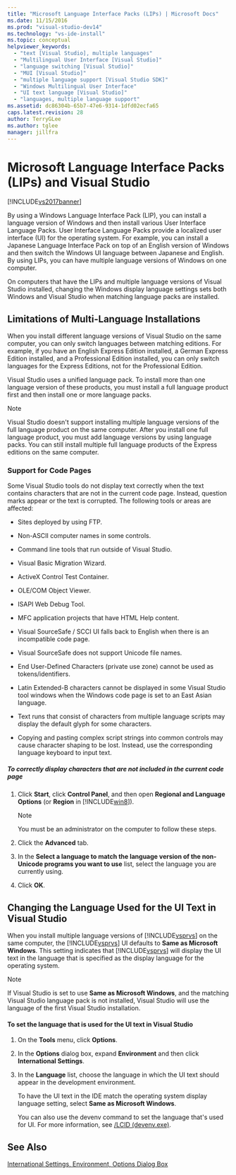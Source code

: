 ```yaml
---
title: "Microsoft Language Interface Packs (LIPs) | Microsoft Docs"
ms.date: 11/15/2016
ms.prod: "visual-studio-dev14"
ms.technology: "vs-ide-install"
ms.topic: conceptual
helpviewer_keywords:
  - "text [Visual Studio], multiple languages"
  - "Multilingual User Interface [Visual Studio]"
  - "language switching [Visual Studio]"
  - "MUI [Visual Studio]"
  - "multiple language support [Visual Studio SDK]"
  - "Windows Multilingual User Interface"
  - "UI text language [Visual Studio]"
  - "languages, multiple language support"
ms.assetid: dc86304b-65b7-47e6-9314-1dfd02ecfa65
caps.latest.revision: 28
author: TerryGLee
ms.author: tglee
manager: jillfra
---
```

# Microsoft Language Interface Packs (LIPs) and Visual Studio
[!INCLUDE[vs2017banner](../includes/vs2017banner.md)]

By using a Windows Language Interface Pack (LIP), you can install a language version of Windows and then install various User Interface Language Packs. User Interface Language Packs provide a localized user interface (UI) for the operating system. For example, you can install a Japanese Language Interface Pack on top of an English version of Windows and then switch the Windows UI language between Japanese and English. By using LIPs, you can have multiple language versions of Windows on one computer.

 On computers that have the LIPs and multiple language versions of Visual Studio installed, changing the Windows display language settings sets both Windows and Visual Studio when matching language packs are installed.

## Limitations of Multi-Language Installations
 When you install different language versions of Visual Studio on the same computer, you can only switch languages between matching editions. For example, if you have an English Express Edition installed, a German Express Edition installed, and a Professional Edition installed, you can only switch languages for the Express Editions, not for the Professional Edition.

 Visual Studio uses a unified language pack. To install more than one language version of these products, you must install a full language product first and then install one or more language packs.

> [!NOTE]
> Visual Studio doesn't support installing multiple language versions of the full language product on the same computer. After you install one full language product, you must add language versions by using language packs. You can still install multiple full language products of the Express editions on the same computer.

### Support for Code Pages
 Some Visual Studio tools do not display text correctly when the text contains characters that are not in the current code page. Instead, question marks appear or the text is corrupted. The following tools or areas are affected:

- Sites deployed by using FTP.

- Non-ASCII computer names in some controls.

- Command line tools that run outside of Visual Studio.

- Visual Basic Migration Wizard.

- ActiveX Control Test Container.

- OLE/COM Object Viewer.

- ISAPI Web Debug Tool.

- MFC application projects that have HTML Help content.

- Visual SourceSafe / SCCI UI falls back to English when there is an incompatible code page.

- Visual SourceSafe does not support Unicode file names.

- End User-Defined Characters (private use zone) cannot be used as tokens/identifiers.

- Latin Extended-B characters cannot be displayed in some Visual Studio tool windows when the Windows code page is set to an East Asian language.

- Text runs that consist of characters from multiple language scripts may display the default glyph for some characters.

- Copying and pasting complex script strings into common controls may cause character shaping to be lost. Instead, use the corresponding language keyboard to input text.

##### To correctly display characters that are not included in the current code page

1. Click **Start**, click **Control Panel**, and then open **Regional and Language Options** (or **Region** in [!INCLUDE[win8](../includes/win8-md.md)]).

    > [!NOTE]
    > You must be an administrator on the computer to follow these steps.

2. Click the **Advanced** tab.

3. In the **Select a language to match the language version of the non-Unicode programs you want to use** list, select the language you are currently using.

4. Click **OK**.

## Changing the Language Used for the UI Text in Visual Studio
 When you install multiple language versions of [!INCLUDE[vsprvs](../includes/vsprvs-md.md)] on the same computer, the [!INCLUDE[vsprvs](../includes/vsprvs-md.md)] UI defaults to **Same as Microsoft Windows**. This setting indicates that [!INCLUDE[vsprvs](../includes/vsprvs-md.md)] will display the UI text in the language that is specified as the display language for the operating system.

> [!NOTE]
> If Visual Studio is set to use **Same as Microsoft Windows**, and the matching Visual Studio language pack is not installed, Visual Studio will use the language of the first Visual Studio installation.

#### To set the language that is used for the UI text in Visual Studio

1. On the **Tools** menu, click **Options**.

2. In the **Options** dialog box, expand **Environment** and then click **International Settings**.

3. In the **Language** list, choose the language in which the UI text should appear in the development environment.

    To have the UI text in the IDE match the operating system display language setting, select **Same as Microsoft Windows**.

   You can also use the devenv command to set the language that's used for UI. For more information, see [/LCID (devenv.exe)](../ide/reference/lcid-devenv-exe.md).

## See Also
 [International Settings, Environment, Options Dialog Box](../ide/reference/international-settings-environment-options-dialog-box.md)